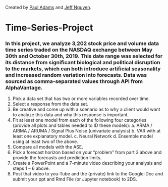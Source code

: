 Created by [Paul Adams](https://github.com/PaulAdams4361) and [Jeff Nguyen](https://github.com/7446Nguyen).
# Time-Series-Project
### In this project, we analyze 3,202 stock price and volume data time series traded on the NASDAQ exchange between May 30th and October 30th, 2019. This date range was selected for its distance from significant biological and political disruption to the markets, which can both introduce artificial seasonality and increased random variation into forecasts. Data was sourced as comma-separated values through API from AlphaVantage.
1. Pick a data set that has two or more variables recorded over time.
2. Select a response from the data set.
3.  Be creative and come up with a scenario as to why a client would want to analyze this data and why this response is important.
4. Fit at least one model from each of the following four categories (provide all plots and tables needed to ID these models):
	a. ARMA / ARIMA / ARUMA / Signal Plus Noise (univariate analysis)
	b. VAR with at least one explanatory model.
	c. Neural Network
	d. Ensemble model using at least two of the above.
5. Compare all models with the ASE.
6. Pick a forecast horizon based on your “problem” from part 3 above and provide the forecasts and prediction limits.
7. Create a PowerPoint and a 7-minute video describing your analysis and steps 1 – 6 above.
8. Post that video to you-Tube and the (private) link to the Google-Doc and submit your ppt and Rmd File (or Jupyter notebook) to 2DS.
